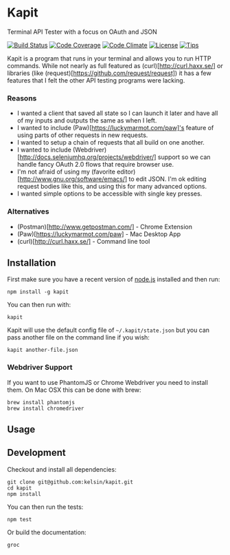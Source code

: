 # Kapit

Terminal API Tester with a focus on OAuth and JSON

[![Build Status](http://img.shields.io/travis/kelsin/kapit.svg)](https://travis-ci.org/kelsin/kapit)
[![Code Coverage](http://img.shields.io/codeclimate/coverage/github/kelsin/kapit.svg)](https://codeclimate.com/github/kelsin/kapit)
[![Code Climate](http://img.shields.io/codeclimate/github/kelsin/kapit.svg)](https://codeclimate.com/github/kelsin/kapit)
[![License](http://img.shields.io/badge/license-MIT-blue.svg)](https://github.com/kelsin/kapit/blob/master/LICENSE)
[![Tips](https://img.shields.io/gratipay/kelsin.svg)](https://gratipay.com/kelsin/)

Kapit is a program that runs in your terminal and allows you to run HTTP
commands. While not nearly as full featured as (curl)[http://curl.haxx.se/] or
libraries (like (request)[https://github.com/request/request]) it has a few
features that I felt the other API testing programs were lacking.

### Reasons

* I wanted a client that saved all state so I can launch it later and have all
of my inputs and outputs the same as when I left.
* I wanted to include (Paw)[https://luckymarmot.com/paw]'s feature of using
parts of other requests in new requests.
* I wanted to setup a chain of requests that all build on one another.
* I wanted to include
  (Webdriver)[http://docs.seleniumhq.org/projects/webdriver/] support so we can
  handle fancy OAuth 2.0 flows that require browser use.
* I'm not afraid of using my (favorite
  editor)[http://www.gnu.org/software/emacs/] to edit JSON. I'm ok editing
  request bodies like this, and using this for many advanced options.
* I wanted simple options to be accessible with single key presses.

### Alternatives

* (Postman)[http://www.getpostman.com/] - Chrome Extension
* (Paw)[https://luckymarmot.com/paw] - Mac Desktop App
* (curl)[http://curl.haxx.se/] - Command line tool

## Installation

First make sure you have a recent version of [node.js](http://nodejs.org/) installed and then run:

    npm install -g kapit

You can then run with:

    kapit

Kapit will use the default config file of `~/.kapit/state.json` but you can pass
another file on the command line if you wish:

    kapit another-file.json

### Webdriver Support

If you want to use PhantomJS or Chrome Webdriver you need to install them. On Mac OSX this can be done with brew:

    brew install phantomjs
    brew install chromedriver

## Usage

## Development

Checkout and install all dependencies:

    git clone git@github.com:kelsin/kapit.git
    cd kapit
    npm install

You can then run the tests:

    npm test

Or build the documentation:

    groc
